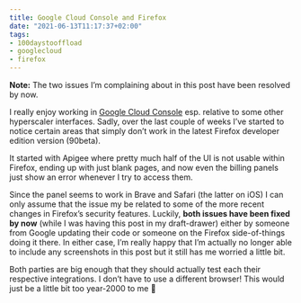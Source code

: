 ```yaml
---
title: Google Cloud Console and Firefox
date: "2021-06-13T11:17:37+02:00"
tags:
- 100daystooffload
- googlecloud
- firefox
---
```

**Note:** The two issues I’m complaining about in this post have been resolved by now.

I really enjoy working in [Google Cloud Console](https://console.cloud.google.com) esp. relative to some other hyperscaler interfaces. Sadly, over the last couple of weeks I’ve started to notice certain areas that simply don’t work in the latest Firefox developer edition version (90beta).

It started with Apigee where pretty much half of the UI is not usable within Firefox, ending up with just blank pages, and now even the billing panels just show an error whenever I try to access them.

Since the panel seems to work in Brave and Safari (the latter on iOS) I can only assume that the issue my be related to some of the more recent changes in Firefox’s security features. Luckily, **both issues have been fixed by now** (while I was having this post in my draft-drawer) either by someone from Google updating their code or someone on the Firefox side-of-things doing it there. In either case, I’m really happy that I’m actually no longer able to include any screenshots in this post but it still has me worried a little bit.

Both parties are big enough that they should actually test each their respective integrations.  I don’t have to use a different browser! This would just be a little bit too year-2000 to me 🤪
